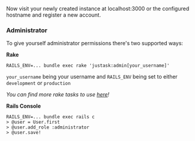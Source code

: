 Now visit your newly created instance at localhost:3000 or the configured hostname and register a new account.

### Administrator

To give yourself administrator permissions there's two supported ways:

**Rake**

```shell
RAILS_ENV=... bundle exec rake 'justask:admin[your_username]'
```

`your_username` being your username and `RAILS_ENV` being set to either `development` or `production`

_You can find more rake tasks to use [here](/docs/setup/rake-tasks.md)!_

**Rails Console**

```shell
RAILS_ENV=... bundle exec rails c
> @user = User.first
> @user.add_role :administrator
> @user.save!
```